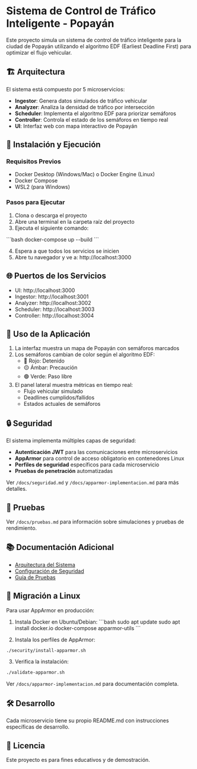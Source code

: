 # Sistema de Control de Tráfico Inteligente - Popayán

Este proyecto simula un sistema de control de tráfico inteligente para la ciudad de Popayán utilizando el algoritmo EDF (Earliest Deadline First) para optimizar el flujo vehicular.

## 🏗️ Arquitectura

El sistema está compuesto por 5 microservicios:

- **Ingestor**: Genera datos simulados de tráfico vehicular
- **Analyzer**: Analiza la densidad de tráfico por intersección
- **Scheduler**: Implementa el algoritmo EDF para priorizar semáforos
- **Controller**: Controla el estado de los semáforos en tiempo real
- **UI**: Interfaz web con mapa interactivo de Popayán

## 🚀 Instalación y Ejecución

### Requisitos Previos

- Docker Desktop (Windows/Mac) o Docker Engine (Linux)
- Docker Compose
- WSL2 (para Windows)

### Pasos para Ejecutar

1. Clona o descarga el proyecto
2. Abre una terminal en la carpeta raíz del proyecto
3. Ejecuta el siguiente comando:

\`\`\`bash
docker-compose up --build
\`\`\`

4. Espera a que todos los servicios se inicien
5. Abre tu navegador y ve a: http://localhost:3000

## 🌐 Puertos de los Servicios

- UI: http://localhost:3000
- Ingestor: http://localhost:3001
- Analyzer: http://localhost:3002
- Scheduler: http://localhost:3003
- Controller: http://localhost:3004

## 📱 Uso de la Aplicación

1. La interfaz muestra un mapa de Popayán con semáforos marcados
2. Los semáforos cambian de color según el algoritmo EDF:
   - 🔴 Rojo: Detenido
   - 🟡 Ámbar: Precaución
   - 🟢 Verde: Paso libre
3. El panel lateral muestra métricas en tiempo real:
   - Flujo vehicular simulado
   - Deadlines cumplidos/fallidos
   - Estados actuales de semáforos

## 🔒 Seguridad

El sistema implementa múltiples capas de seguridad:

- **Autenticación JWT** para las comunicaciones entre microservicios
- **AppArmor** para control de acceso obligatorio en contenedores Linux
- **Perfiles de seguridad** específicos para cada microservicio
- **Pruebas de penetración** automatizadas

Ver `/docs/seguridad.md` y `/docs/apparmor-implementacion.md` para más detalles.

## 🧪 Pruebas

Ver `/docs/pruebas.md` para información sobre simulaciones y pruebas de rendimiento.

## 📚 Documentación Adicional

- [Arquitectura del Sistema](./docs/arquitectura.md)
- [Configuración de Seguridad](./docs/seguridad.md)
- [Guía de Pruebas](./docs/pruebas.md)

## 🐧 Migración a Linux

Para usar AppArmor en producción:

1. Instala Docker en Ubuntu/Debian:
\`\`\`bash
sudo apt update
sudo apt install docker.io docker-compose apparmor-utils
\`\`\`

2. Instala los perfiles de AppArmor:
```bash
./security/install-apparmor.sh
```

3. Verifica la instalación:
```bash
./validate-apparmor.sh
```

Ver `/docs/apparmor-implementacion.md` para documentación completa.

## 🛠️ Desarrollo

Cada microservicio tiene su propio README.md con instrucciones específicas de desarrollo.

## 📄 Licencia

Este proyecto es para fines educativos y de demostración.
